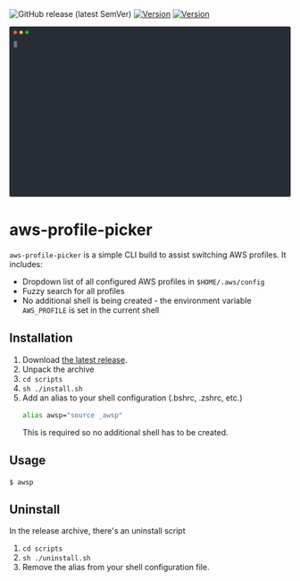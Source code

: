 <img alt="GitHub release (latest SemVer)" src="https://img.shields.io/github/v/release/techtheoryio/aws-profile-picker?color=gree">
<a href="https://goreportcard.com/report/github.com/techtheoryio/aws-profile-picker"><img src="https://goreportcard.com/badge/github.com/techtheoryio/aws-profile-picker" alt="Version"></a>
<a href="#"><img src="https://img.shields.io/github/go-mod/go-version/techtheoryio/aws-profile-picker" alt="Version"></a>

<p align="center">
  <img width="600" src="./images/example.svg">
</p>


# aws-profile-picker

`aws-profile-picker` is a simple CLI build to assist switching AWS profiles. It includes:

- Dropdown list of all configured AWS profiles in `$HOME/.aws/config`
- Fuzzy search for all profiles
- No additional shell is being created - the environment variable `AWS_PROFILE` is set in the current shell

## Installation

1. Download [the latest release](https://github.com/techtheoryio/aws-profile-picker/releases).
2. Unpack the archive
3. `cd scripts`
4. `sh ./install.sh`
5. Add an alias to your shell configuration (.bshrc, .zshrc, etc.)
    ```bash
    alias awsp="source _awsp"
    ```
    This is required so no additional shell has to be created.

## Usage

```shell
$ awsp
```

## Uninstall

In the release archive, there's an uninstall script
1. `cd scripts`
2. `sh ./uninstall.sh`
3. Remove the alias from your shell configuration file.